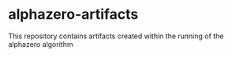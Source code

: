 # alphazero-artifacts
This repository contains artifacts created within the running of the alphazero algorithm
